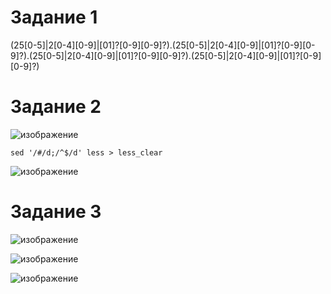 # Задание 1

(25[0-5]|2[0-4][0-9]|[01]?[0-9][0-9]?)\.(25[0-5]|2[0-4][0-9]|[01]?[0-9][0-9]?)\.(25[0-5]|2[0-4][0-9]|[01]?[0-9][0-9]?)\.(25[0-5]|2[0-4][0-9]|[01]?[0-9][0-9]?)

# Задание 2

![изображение](https://user-images.githubusercontent.com/107613708/198005420-8338a6fa-02bb-4007-88ef-fc355af5b126.png)

    sed '/#/d;/^$/d' less > less_clear
  
  ![изображение](https://user-images.githubusercontent.com/107613708/198005600-f914a93e-afdc-441f-a3d5-0fcda57bf9f7.png)


# Задание 3

![изображение](https://user-images.githubusercontent.com/107613708/198019223-4751de76-950b-45a1-ab00-289c8334168e.png)

![изображение](https://user-images.githubusercontent.com/107613708/198018404-2082bd9e-4ea1-4a84-a09a-f7fb9c1a19be.png)

![изображение](https://user-images.githubusercontent.com/107613708/198010304-5afaea0c-af0f-448d-bce5-5119091ea185.png)


